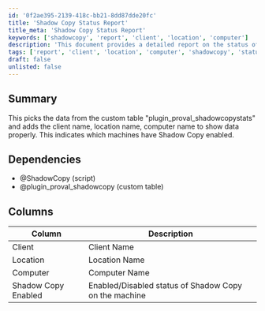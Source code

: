 ```yaml
---
id: '0f2ae395-2139-418c-bb21-8dd87dde20fc'
title: 'Shadow Copy Status Report'
title_meta: 'Shadow Copy Status Report'
keywords: ['shadowcopy', 'report', 'client', 'location', 'computer']
description: 'This document provides a detailed report on the status of Shadow Copy for various machines, indicating which machines have Shadow Copy enabled. It pulls data from the custom table "plugin_proval_shadowcopystats" and includes client names, location names, and computer names for clarity.'
tags: ['report', 'client', 'location', 'computer', 'shadowcopy', 'status']
draft: false
unlisted: false
---
```

## Summary

This picks the data from the custom table "plugin_proval_shadowcopystats" and adds the client name, location name, computer name to show data properly. This indicates which machines have Shadow Copy enabled.

## Dependencies

- @ShadowCopy (script)
- @plugin_proval_shadowcopy (custom table)

## Columns

| Column                  | Description                                               |
|------------------------|-----------------------------------------------------------|
| Client                 | Client Name                                              |
| Location               | Location Name                                            |
| Computer               | Computer Name                                            |
| Shadow Copy Enabled     | Enabled/Disabled status of Shadow Copy on the machine    |






